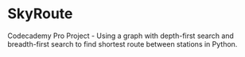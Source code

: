 # SkyRoute

Codecademy Pro Project - Using a graph with depth-first search and breadth-first search to find shortest route between stations in Python.
